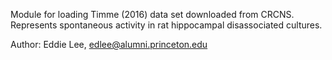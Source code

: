 Module for loading Timme (2016) data set downloaded from CRCNS. Represents spontaneous
activity in rat hippocampal disassociated cultures.

Author: Eddie Lee, edlee@alumni.princeton.edu

